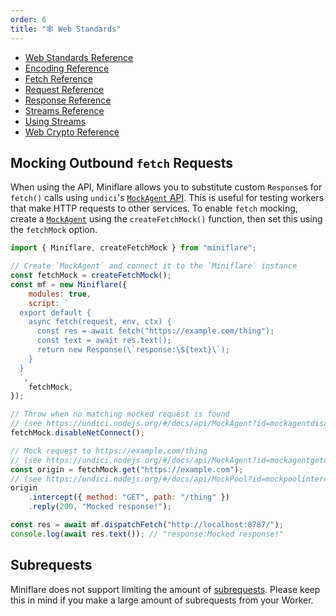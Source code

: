 ```yaml
---
order: 6
title: "🕸 Web Standards"
---
```


- [Web Standards Reference](/workers/runtime-apis/web-standards)
- [Encoding Reference](/workers/runtime-apis/encoding)
- [Fetch Reference](/workers/runtime-apis/fetch)
- [Request Reference](/workers/runtime-apis/request)
- [Response Reference](/workers/runtime-apis/response)
- [Streams Reference](/workers/runtime-apis/streams)
- [Using Streams](/workers/learning/using-streams)
- [Web Crypto Reference](/workers/runtime-apis/web-crypto)

## Mocking Outbound `fetch` Requests

When using the API, Miniflare allows you to substitute custom `Response`s for
`fetch()` calls using `undici`'s
[`MockAgent` API](https://undici.nodejs.org/#/docs/api/MockAgent?id=mockagentgetorigin).
This is useful for testing workers that make HTTP requests to other services. To
enable `fetch` mocking, create a
[`MockAgent`](https://undici.nodejs.org/#/docs/api/MockAgent?id=mockagentgetorigin)
using the `createFetchMock()` function, then set this using the `fetchMock`
option.

```js
import { Miniflare, createFetchMock } from "miniflare";

// Create `MockAgent` and connect it to the `Miniflare` instance
const fetchMock = createFetchMock();
const mf = new Miniflare({
	modules: true,
	script: `
  export default {
    async fetch(request, env, ctx) {
      const res = await fetch("https://example.com/thing");
      const text = await res.text();
      return new Response(\`response:\${text}\`);
    }
  }
  `,
	fetchMock,
});

// Throw when no matching mocked request is found
// (see https://undici.nodejs.org/#/docs/api/MockAgent?id=mockagentdisablenetconnect)
fetchMock.disableNetConnect();

// Mock request to https://example.com/thing
// (see https://undici.nodejs.org/#/docs/api/MockAgent?id=mockagentgetorigin)
const origin = fetchMock.get("https://example.com");
// (see https://undici.nodejs.org/#/docs/api/MockPool?id=mockpoolinterceptoptions)
origin
	.intercept({ method: "GET", path: "/thing" })
	.reply(200, "Mocked response!");

const res = await mf.dispatchFetch("http://localhost:8787/");
console.log(await res.text()); // "response:Mocked response!"
```

## Subrequests

Miniflare does not support limiting the amount of
[subrequests](/workers/platform/limits#account-plan-limits).
Please keep this in mind if you make a large amount of subrequests from your
Worker.
